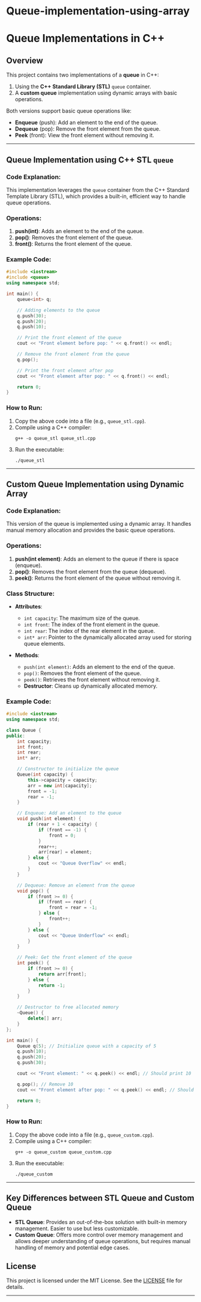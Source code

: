 # Queue-implementation-using-array


# Queue Implementations in C++

## Overview

This project contains two implementations of a **queue** in C++:
1. Using the **C++ Standard Library (STL)** `queue` container.
2. A **custom queue** implementation using dynamic arrays with basic operations.

Both versions support basic queue operations like:
- **Enqueue** (push): Add an element to the end of the queue.
- **Dequeue** (pop): Remove the front element from the queue.
- **Peek** (front): View the front element without removing it.

---

## Queue Implementation using C++ STL `queue`

### Code Explanation:

This implementation leverages the `queue` container from the C++ Standard Template Library (STL), which provides a built-in, efficient way to handle queue operations.

### Operations:

1. **push(int)**: Adds an element to the end of the queue.
2. **pop()**: Removes the front element of the queue.
3. **front()**: Returns the front element of the queue.

### Example Code:

```cpp
#include <iostream>
#include <queue>
using namespace std;

int main() {
    queue<int> q;

    // Adding elements to the queue
    q.push(30);
    q.push(20);
    q.push(10);

    // Print the front element of the queue
    cout << "Front element before pop: " << q.front() << endl;

    // Remove the front element from the queue
    q.pop();

    // Print the front element after pop
    cout << "Front element after pop: " << q.front() << endl;

    return 0;
}
```

### How to Run:
1. Copy the above code into a file (e.g., `queue_stl.cpp`).
2. Compile using a C++ compiler:
   ```
   g++ -o queue_stl queue_stl.cpp
   ```
3. Run the executable:
   ```
   ./queue_stl
   ```

---

## Custom Queue Implementation using Dynamic Array

### Code Explanation:

This version of the queue is implemented using a dynamic array. It handles manual memory allocation and provides the basic queue operations.

### Operations:

1. **push(int element)**: Adds an element to the queue if there is space (enqueue).
2. **pop()**: Removes the front element from the queue (dequeue).
3. **peek()**: Returns the front element of the queue without removing it.

### Class Structure:

- **Attributes**:
  - `int capacity`: The maximum size of the queue.
  - `int front`: The index of the front element in the queue.
  - `int rear`: The index of the rear element in the queue.
  - `int* arr`: Pointer to the dynamically allocated array used for storing queue elements.
  
- **Methods**:
  - `push(int element)`: Adds an element to the end of the queue.
  - `pop()`: Removes the front element of the queue.
  - `peek()`: Retrieves the front element without removing it.
  - **Destructor**: Cleans up dynamically allocated memory.

### Example Code:

```cpp
#include <iostream>
using namespace std;

class Queue {
public:
    int capacity;
    int front;
    int rear;
    int* arr;

    // Constructor to initialize the queue
    Queue(int capacity) {
        this->capacity = capacity;
        arr = new int[capacity];
        front = -1;
        rear = -1;
    }

    // Enqueue: Add an element to the queue
    void push(int element) {
        if (rear + 1 < capacity) {
            if (front == -1) {
                front = 0;
            }
            rear++;
            arr[rear] = element;
        } else {
            cout << "Queue Overflow" << endl;
        }
    }

    // Dequeue: Remove an element from the queue
    void pop() {
        if (front >= 0) {
            if (front == rear) {
                front = rear = -1;
            } else {
                front++;
            }
        } else {
            cout << "Queue Underflow" << endl;
        }
    }

    // Peek: Get the front element of the queue
    int peek() {
        if (front >= 0) {
            return arr[front];
        } else {
            return -1;
        }
    }

    // Destructor to free allocated memory
    ~Queue() {
        delete[] arr;
    }
};

int main() {
    Queue q(5); // Initialize queue with a capacity of 5
    q.push(10);
    q.push(20);
    q.push(30);

    cout << "Front element: " << q.peek() << endl; // Should print 10

    q.pop(); // Remove 10
    cout << "Front element after pop: " << q.peek() << endl; // Should print 20

    return 0;
}
```

### How to Run:
1. Copy the above code into a file (e.g., `queue_custom.cpp`).
2. Compile using a C++ compiler:
   ```
   g++ -o queue_custom queue_custom.cpp
   ```
3. Run the executable:
   ```
   ./queue_custom
   ```

---

## Key Differences between STL Queue and Custom Queue

- **STL Queue**: Provides an out-of-the-box solution with built-in memory management. Easier to use but less customizable.
- **Custom Queue**: Offers more control over memory management and allows deeper understanding of queue operations, but requires manual handling of memory and potential edge cases.

## License

This project is licensed under the MIT License. See the [LICENSE](LICENSE) file for details.

---

